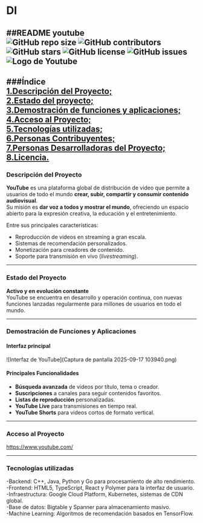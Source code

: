 # DI  
##README youtube  
![GitHub repo size](https://img.shields.io/github/repo-size/tu-usuario/youtube-data-explorer)
![GitHub contributors](https://img.shields.io/github/contributors/tu-usuario/youtube-data-explorer)
![GitHub stars](https://img.shields.io/github/stars/tu-usuario/youtube-data-explorer?style=social)
![GitHub license](https://img.shields.io/github/license/tu-usuario/youtube-data-explorer)
![GitHub issues](https://img.shields.io/github/issues/tu-usuario/youtube-data-explorer)  
![Logo de Youtube](https://brandemia.org/contenido/subidas/2017/10/logo_youtube-1-960x640.jpg)
---
###Índice  
[1.Descripción del Proyecto;](#Descripción-del-Proyecto)  
[2.Estado del proyecto;](#Estado-del-proyecto)  
[3.Demostración de funciones y aplicaciones;](#Demostración-de-funciones-y-aplicaciones)  
[4.Acceso al Proyecto;](#Acceso-al-Proyecto)  
[5.Tecnologías utilizadas;](#Tecnologías-utilizadas)  
[6.Personas Contribuyentes;](#Personas-Contribuyentes)  
[7.Personas Desarrolladoras del Proyecto;](#Personas-Desarrolladoras-del-Proyecto)  
[8.Licencia.](#Licencia)  
---

### Descripción del Proyecto
**YouTube** es una plataforma global de distribución de video que permite a usuarios de todo el mundo **crear, subir, compartir y consumir contenido audiovisual**.  
Su misión es **dar voz a todos y mostrar el mundo**, ofreciendo un espacio abierto para la expresión creativa, la educación y el entretenimiento.

Entre sus principales características:
- Reproducción de videos en streaming a gran escala.  
- Sistemas de recomendación personalizados.
- Monetización para creadores de contenido.
- Soporte para transmisión en vivo (*livestreaming*).

---

### Estado del Proyecto
**Activo y en evolución constante**  
YouTube se encuentra en desarrollo y operación continua, con nuevas funciones lanzadas regularmente para millones de usuarios en todo el mundo.

---

### Demostración de Funciones y Aplicaciones
#### Interfaz principal
![Interfaz de YouTube](Captura de pantalla 2025-09-17 103940.png)

#### Principales Funcionalidades
- **Búsqueda avanzada** de videos por título, tema o creador.
- **Suscripciones** a canales para seguir contenidos favoritos.
- **Listas de reproducción** personalizadas.
- **YouTube Live** para transmisiones en tiempo real.
- **YouTube Shorts** para videos cortos de formato vertical.

---

### Acceso al Proyecto  
https://www.youtube.com/

---

### Tecnologías utilizadas  
-Backend: C++, Java, Python y Go para procesamiento de alto rendimiento.  
-Frontend: HTML5, TypeScript, React y Polymer para la interfaz de usuario.  
-Infraestructura: Google Cloud Platform, Kubernetes, sistemas de CDN global.  
-Base de datos: Bigtable y Spanner para almacenamiento masivo.  
-Machine Learning: Algoritmos de recomendación basados en TensorFlow.  
